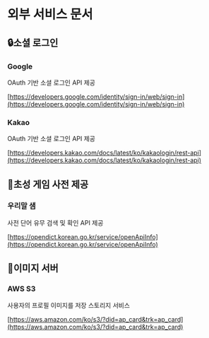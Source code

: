 # 외부 서비스 문서

## 🔒소셜 로그인

### Google

OAuth 기반 소셜 로그인 API 제공

[https://developers.google.com/identity/sign-in/web/sign-in](https://developers.google.com/identity/sign-in/web/sign-in)

### Kakao

OAuth 기반 소셜 로그인 API 제공

[https://developers.kakao.com/docs/latest/ko/kakaologin/rest-api](https://developers.kakao.com/docs/latest/ko/kakaologin/rest-api)

## 📔초성 게임 사전 제공

### 우리말 샘

사전 단어 유무 검색 및 확인 API 제공

[https://opendict.korean.go.kr/service/openApiInfo](https://opendict.korean.go.kr/service/openApiInfo)

## 💾이미지 서버

### AWS S3

사용자의 프로필 이미지를 저장 스토리지 서비스

[https://aws.amazon.com/ko/s3/?did=ap_card&trk=ap_card](https://aws.amazon.com/ko/s3/?did=ap_card&trk=ap_card)
